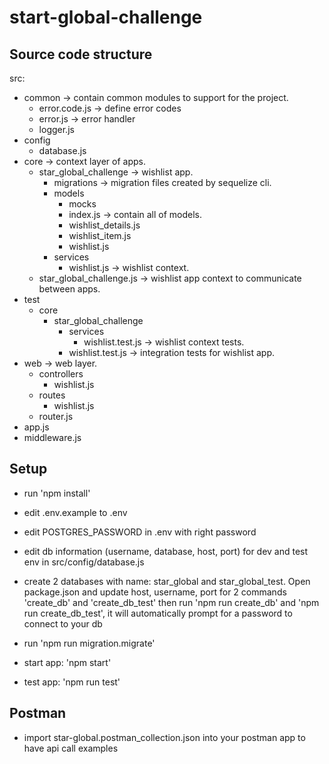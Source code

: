 # start-global-challenge
## Source code structure
src:
  - common -> contain common modules to support for the project.
    * error.code.js -> define error codes
    * error.js  -> error handler
    * logger.js
  - config
    * database.js
  - core -> context layer of apps.
    * star_global_challenge -> wishlist app.
      + migrations -> migration files created by sequelize cli.
      + models
        * mocks
        * index.js -> contain all of models.
        * wishlist_details.js
        * wishlist_item.js
        + wishlist.js
      + services
        * wishlist.js -> wishlist context.
    * star_global_challenge.js -> wishlist app context to communicate between apps.
  - test
    * core
      + star_global_challenge
        * services
          + wishlist.test.js -> wishlist context tests.
        * wishlist.test.js -> integration tests for wishlist app.
  - web -> web layer.
    * controllers
      + wishlist.js
    * routes
      + wishlist.js
    * router.js
  - app.js
  - middleware.js
## Setup
- run 'npm install'

- edit .env.example to .env
- edit POSTGRES_PASSWORD in .env with right password

- edit db information (username, database, host, port) for dev and test env in src/config/database.js
- create 2 databases with name: star_global and star_global_test. Open package.json and update host, username, port for 2 commands 'create_db' and 'create_db_test' then run 'npm run create_db' and 'npm run create_db_test', it will automatically prompt for a password to connect to your db

- run 'npm run migration.migrate'

- start app: 'npm start'

- test app: 'npm run test'

## Postman
- import star-global.postman_collection.json into your postman app to have api call examples
